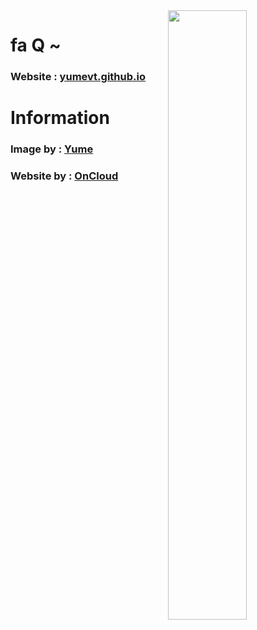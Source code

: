<img width="50%" src="https://i.ibb.co/KLMXddK/love.png" border="0" align="right">

# fa Q ~

### Website : [yumevt.github.io](https://yumevt.github.io "Yume VT")

# Information

### Image by : [Yume](https://www.twitch.tv/yume1226 "Yume's twitch channel")

### Website by : [OnCloud](https://github.com/Anonymous-AAAA "OnCloud's GitHub profile")
